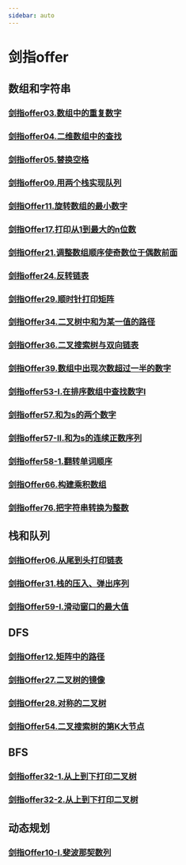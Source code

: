 ```yaml
---
sidebar: auto
---
```


# 剑指offer

## 数组和字符串
### [剑指offer03.数组中的重复数字](./剑指offer03.数组中的重复数字.md)
### [剑指offer04.二维数组中的查找](./剑指offer04.二维数组中的查找.md)
### [剑指offer05.替换空格](./剑指offer05.替换空格.md)
### [剑指offer09.用两个栈实现队列](./剑指offer09.用两个栈实现队列.md)
### [剑指Offer11.旋转数组的最小数字](./剑指Offer11.旋转数组的最小数字.md)
### [剑指Offer17.打印从1到最大的n位数](./剑指Offer17.打印从1到最大的n位数.md)
### [剑指Offer21.调整数组顺序使奇数位于偶数前面](./剑指Offer21.调整数组顺序使奇数位于偶数前面.md)
### [剑指offer24.反转链表](./剑指offer24.翻转链表.md)
### [剑指Offer29.顺时针打印矩阵](./剑指Offer29.顺时针打印矩阵.md)
### [剑指Offer34.二叉树中和为某一值的路径](./剑指Offer34.二叉树中和为某一值的路径.md)
### [剑指Offer36.二叉搜索树与双向链表](./剑指Offer36.二叉搜索树与双向链表.md)
### [剑指Offer39.数组中出现次数超过一半的数字](./剑指Offer39.数组中出现次数超过一半的数字.md)
### [剑指offer53-I.在排序数组中查找数字I](./剑指offer53-I.在排序数组中查找数字I.md)
### [剑指offer57.和为s的两个数字](./剑指offer57.和为s的两个数字.md)
### [剑指offer57-II.和为s的连续正数序列](./剑指offer57-II.和为s的连续正数序列.md)
### [剑指offer58-1.翻转单词顺序](./剑指offer58-1.翻转字符串.md)
### [剑指Offer66.构建乘积数组](./剑指Offer66.构建乘积数组.md)
### [剑指offer76.把字符串转换为整数](./剑指offer76.把字符串转换为整数.md)

## 栈和队列
### [剑指Offer06.从尾到头打印链表](./剑指Offer06.从尾到头打印链表.md)
### [剑指Offer31.栈的压入、弹出序列](./剑指Offer31.栈的压入、弹出序列.md)
### [剑指Offer59-I.滑动窗口的最大值](./剑指Offer59-I.滑动窗口的最大值.md)


## DFS
### [剑指Offer12.矩阵中的路径](./剑指Offer12.矩阵中的路径.md)
### [剑指Offer27.二叉树的镜像](./剑指Offer27.二叉树的镜像.md)
### [剑指Offer28.对称的二叉树](./剑指Offer28.对称的二叉树.md)
### [剑指Offer54.二叉搜索树的第K大节点](./剑指Offer54.二叉搜索树的第K大节点.md)

## BFS
### [剑指offer32-1.从上到下打印二叉树](./剑指offer32-1.从上到下打印二叉树.md)
### [剑指offer32-2.从上到下打印二叉树](./剑指offer32-2.从上到下打印二叉树.md)

## 动态规划
### [剑指Offer10-I.斐波那契数列](./剑指Offer10-I.斐波那契数列.md)



